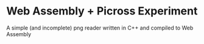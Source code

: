 # Web Assembly + Picross Experiment

A simple (and incomplete) png reader written in C++ and compiled to Web Assembly
